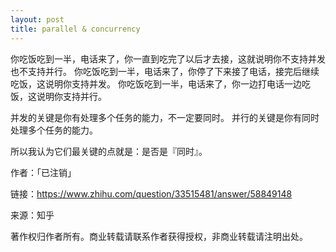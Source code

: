 ```yaml
---
layout: post
title: parallel & concurrency
---
```


你吃饭吃到一半，电话来了，你一直到吃完了以后才去接，这就说明你不支持并发也不支持并行。
你吃饭吃到一半，电话来了，你停了下来接了电话，接完后继续吃饭，这说明你支持并发。
你吃饭吃到一半，电话来了，你一边打电话一边吃饭，这说明你支持并行。

并发的关键是你有处理多个任务的能力，不一定要同时。
并行的关键是你有同时处理多个任务的能力。

所以我认为它们最关键的点就是：是否是『同时』。

作者：「已注销」

链接：https://www.zhihu.com/question/33515481/answer/58849148

来源：知乎

著作权归作者所有。商业转载请联系作者获得授权，非商业转载请注明出处。

